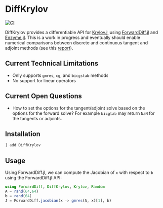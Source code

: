 # DiffKrylov
[![CI](https://github.com/JuliaSmoothOptimizers/DiffKrylov.jl/actions/workflows/ci.yml/badge.svg)](https://github.com/JuliaSmoothOptimizers/DiffKrylov.jl/actions/workflows/ci.yml)

DiffKrylov provides a differentiable API for
[Krylov.jl](https://github.com/JuliaSmoothOptimizers/Krylov.jl) using
[ForwardDiff.jl](https://github.com/JuliaDiff/ForwardDiff.jl) and
[Enzyme.jl](https://github.com/EnzymeAD/Enzyme.jl). This is a work in progress and
eventually should enable numerical comparisons between discrete and continuous
tangent and adjoint methods (see this
[report](http://137.226.34.227/Publications/AIB/2012/2012-10.pdf)).

## Current Technical Limitations

* Only supports `gmres`, `cg`, and `bicgstab` methods
* No support for linear operators

## Current Open Questions
* How to set the options for the tangent/adjoint solve based on the options for the forward solve? For example `bicgtab` may return `NaN` for the tangents or adjoints.

## Installation

```julia
] add DiffKrylov
```

## Usage

Using ForwardDiff.jl, we can compute the Jacobian of `x` with respect to `b` using the ForwardDiff.jl API:

```julia
using ForwardDiff, DiffKrylov, Krylov, Random
A = rand(64,64)
b = rand(64)
J = ForwardDiff.jacobian(x -> gmres(A, x)[1], b)
```
